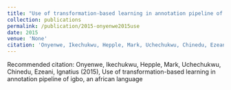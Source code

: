 ```yaml
---
title: "Use of transformation-based learning in annotation pipeline of igbo, an african language"
collection: publications
permalink: /publication/2015-onyenwe2015use
date: 2015
venue: 'None'
citation: 'Onyenwe, Ikechukwu, Hepple, Mark, Uchechukwu, Chinedu, Ezeani, Ignatius (2015), Use of transformation-based learning in annotation pipeline of igbo, an african language'
---
```

Recommended citation: Onyenwe, Ikechukwu, Hepple, Mark, Uchechukwu, Chinedu, Ezeani, Ignatius (2015), Use of transformation-based learning in annotation pipeline of igbo, an african language